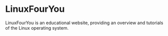 # LinuxFourYou
LinuxFourYou is an educational website, providing an overview and tutorials of the Linux operating system.
